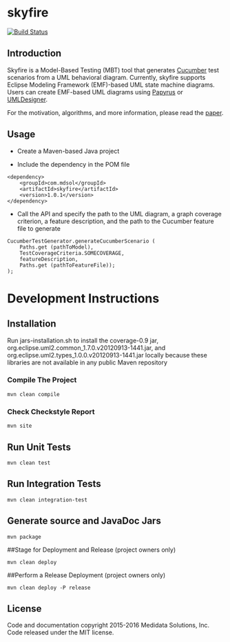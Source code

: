 # skyfire

[![Build Status](https://travis-ci.org/mdsol/skyfire.svg?branch=develop)](https://travis-ci.org/mdsol/skyfire)

## Introduction
Skyfire is a Model-Based Testing (MBT) tool that generates [Cucumber](https://cucumber.io/) test scenarios from a UML behavioral diagram.
Currently, skyfire supports Eclipse Modeling Framework (EMF)-based UML state machine diagrams.
Users can create EMF-based UML diagrams using [Papyrus](https://eclipse.org/papyrus/) or [UMLDesigner](http://www.umldesigner.org/). 

For the motivation, algorithms, and more information, please read the [paper](https://cs.gmu.edu/~nli1/2016-nli-MbtWithCucumber.pdf).

## Usage
 * Create a Maven-based Java project
 
 * Include the dependency in the POM file

```
<dependency>
	<groupId>com.mdsol</groupId>
	<artifactId>skyfire</artifactId>
	<version>1.0.1</version>
</dependency>
```
* Call the API and specify the path to the UML diagram, a graph coverage criterion, a feature description, and the path to the Cucumber feature file to generate

```
CucumberTestGenerator.generateCucumberScenario (
	Paths.get (pathToModel),
	TestCoverageCriteria.SOMECOVERAGE,
	featureDescription,
	Paths.get (pathToFeatureFile));
);
```

# Development Instructions

## Installation 
Run jars-installation.sh to install the coverage-0.9 jar, org.eclipse.uml2.common_1.7.0.v20120913-1441.jar, and org.eclipse.uml2.types_1.0.0.v20120913-1441.jar locally because these libraries are not available in any public Maven repository

### Compile The Project
```
mvn clean compile
```

### Check Checkstyle Report
```
mvn site
```
## Run Unit Tests
```
mvn clean test
```

## Run Integration Tests
```
mvn clean integration-test
```

## Generate source and JavaDoc Jars
```
mvn package
```

##Stage for Deployment and Release (project owners only)
```
mvn clean deploy
```

##Perform a Release Deployment (project owners only)
```
mvn clean deploy -P release
```
## License
Code and documentation copyright 2015-2016 Medidata Solutions, Inc. Code released under the MIT license.
